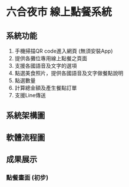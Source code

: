 # 六合夜市 線上點餐系統

## 系統功能
1. 手機掃描QR code進入網頁 (無須安裝App)
2. 提供各攤位專用線上點餐之頁面
3. 支援各國語音及文字的選項
4. 點選美食照片，提供各國語音及文字做餐點說明
5. 點選數量
6. 計算總金額及產生餐點訂單
7. 支援Line傳送
   
## 系統架構圖

## 軟體流程圖

## 成果展示

### 點餐畫面 (初步)
![]()
